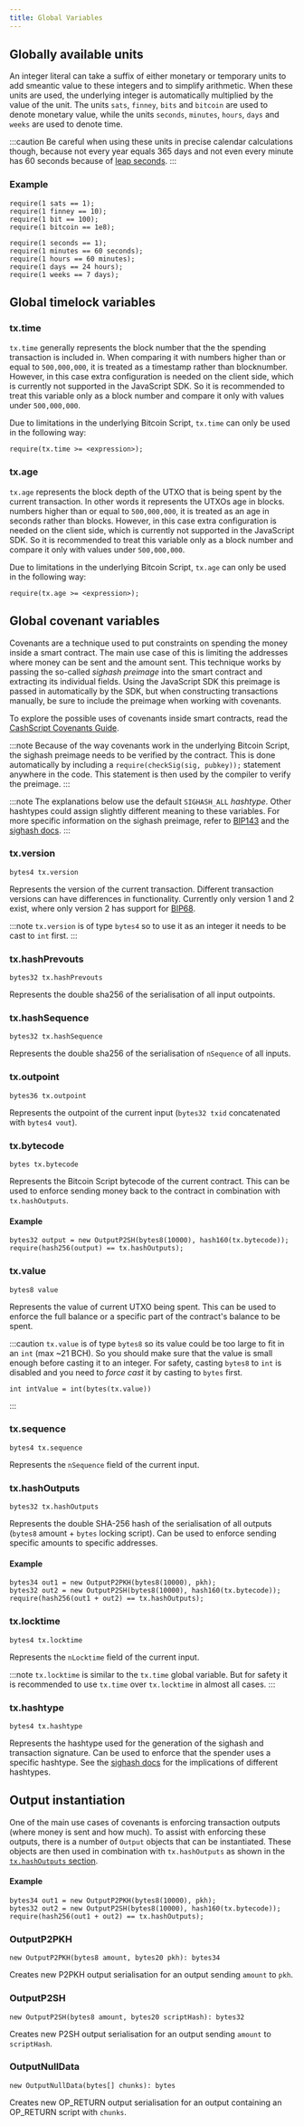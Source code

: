 ```yaml
---
title: Global Variables
---
```


## Globally available units
An integer literal can take a suffix of either monetary or temporary units to add smeantic value to these integers and to simplify arithmetic. When these units are used, the underlying integer is automatically multiplied by the value of the unit. The units `sats`, `finney`, `bits` and `bitcoin` are used to denote monetary value, while the units `seconds`, `minutes`, `hours`, `days` and `weeks` are used to denote time.

:::caution
Be careful when using these units in precise calendar calculations though, because not every year equals 365 days and not even every minute has 60 seconds because of [leap seconds](https://en.wikipedia.org/wiki/Leap_second).
:::

### Example
```solidity
require(1 sats == 1);
require(1 finney == 10);
require(1 bit == 100);
require(1 bitcoin == 1e8);

require(1 seconds == 1);
require(1 minutes == 60 seconds);
require(1 hours == 60 minutes);
require(1 days == 24 hours);
require(1 weeks == 7 days);
```

## Global timelock variables
### tx.time
`tx.time` generally represents the block number that the the spending transaction is included in. When comparing it with numbers higher than or equal to `500,000,000`, it is treated as a timestamp rather than blocknumber. However, in this case extra configuration is needed on the client side, which is currently not supported in the JavaScript SDK. So it is recommended to treat this variable only as a block number and compare it only with values under `500,000,000`.

Due to limitations in the underlying Bitcoin Script, `tx.time` can only be used in the following way:

```solidity
require(tx.time >= <expression>);
```

### tx.age
`tx.age` represents the block depth of the UTXO that is being spent by the current transaction. In other words it represents the UTXOs age in blocks. numbers higher than or equal to `500,000,000`, it is treated as an age in seconds rather than blocks. However, in this case extra configuration is needed on the client side, which is currently not supported in the JavaScript SDK. So it is recommended to treat this variable only as a block number and compare it only with values under `500,000,000`.

Due to limitations in the underlying Bitcoin Script, `tx.age` can only be used in the following way:

```solidity
require(tx.age >= <expression>);
```

## Global covenant variables
Covenants are a technique used to put constraints on spending the money inside a smart contract. The main use case of this is limiting the addresses where money can be sent and the amount sent. This technique works by passing the so-called *sighash preimage* into the smart contract and extracting its individual fields. Using the JavaScript SDK this preimage is passed in automatically by the SDK, but when constructing transactions manually, be sure to include the preimage when working with covenants.

To explore the possible uses of covenants inside smart contracts, read the [CashScript Covenants Guide](/docs/guides/covenants).

:::note
Because of the way covenants work in the underlying Bitcoin Script, the sighash preimage needs to be verified by the contract. This is done automatically by including a `require(checkSig(sig, pubkey));` statement anywhere in the code. This statement is then used by the compiler to verify the preimage.
:::

:::note
The explanations below use the default `SIGHASH_ALL` *hashtype*. Other hashtypes could assign slightly different meaning to these variables. For more specific information on the sighash preimage, refer to [BIP143][bip143] and the [sighash docs][sighash-docs].
:::

### tx.version
```solidity
bytes4 tx.version
```

Represents the version of the current transaction. Different transaction versions can have differences in functionality. Currently only version 1 and 2 exist, where only version 2 has support for [BIP68][bip68].

:::note
`tx.version` is of type `bytes4` so to use it as an integer it needs to be cast to `int` first.
:::

### tx.hashPrevouts
```solidity
bytes32 tx.hashPrevouts
```

Represents the double sha256 of the serialisation of all input outpoints.

### tx.hashSequence
```solidity
bytes32 tx.hashSequence
```

Represents the double sha256 of the serialisation of `nSequence` of all inputs.

### tx.outpoint
```solidity
bytes36 tx.outpoint
```

Represents the outpoint of the current input (`bytes32 txid` concatenated with `bytes4 vout`).

### tx.bytecode
```solidity
bytes tx.bytecode
```

Represents the Bitcoin Script bytecode of the current contract. This can be used to enforce sending money back to the contract in combination with `tx.hashOutputs`.

#### Example
```solidity
bytes32 output = new OutputP2SH(bytes8(10000), hash160(tx.bytecode));
require(hash256(output) == tx.hashOutputs);
```

### tx.value
```solidity
bytes8 value
```

Represents the value of current UTXO being spent. This can be used to enforce the full balance or a specific part of the contract's balance to be spent.

:::caution
`tx.value` is of type `bytes8` so its value could be too large to fit in an `int` (max ~21 BCH). So you should make sure that the value is small enough before casting it to an integer. For safety, casting `bytes8` to `int` is disabled and you need to *force cast* it by casting to `bytes` first.

```solidity
int intValue = int(bytes(tx.value))
```
:::

### tx.sequence
```solidity
bytes4 tx.sequence
```

Represents the `nSequence` field of the current input.

### tx.hashOutputs
```solidity
bytes32 tx.hashOutputs
```

Represents the double SHA-256 hash of the serialisation of all outputs (`bytes8` amount + `bytes` locking script). Can be used to enforce sending specific amounts to specific addresses.

#### Example
```solidity
bytes34 out1 = new OutputP2PKH(bytes8(10000), pkh);
bytes32 out2 = new OutputP2SH(bytes8(10000), hash160(tx.bytecode));
require(hash256(out1 + out2) == tx.hashOutputs);
```

### tx.locktime
```solidity
bytes4 tx.locktime
```

Represents the `nLocktime` field of the current input.

:::note
`tx.locktime` is similar to the `tx.time` global variable. But for safety it is recommended to use `tx.time` over `tx.locktime` in almost all cases.
:::

### tx.hashtype
```solidity
bytes4 tx.hashtype
```

Represents the hashtype used for the generation of the sighash and transaction signature. Can be used to enforce that the spender uses a specific hashtype. See the [sighash docs][sighash-docs] for the implications of different hashtypes.

## Output instantiation
One of the main use cases of covenants is enforcing transaction outputs (where money is sent and how much). To assist with enforcing these outputs, there is a number of `Output` objects that can be instantiated. These objects are then used in combination with `tx.hashOutputs` as shown in the [`tx.hashOutputs` section](#txhashoutputs).

#### Example
```solidity
bytes34 out1 = new OutputP2PKH(bytes8(10000), pkh);
bytes32 out2 = new OutputP2SH(bytes8(10000), hash160(tx.bytecode));
require(hash256(out1 + out2) == tx.hashOutputs);
```

### OutputP2PKH
```solidity
new OutputP2PKH(bytes8 amount, bytes20 pkh): bytes34
```

Creates new P2PKH output serialisation for an output sending `amount` to `pkh`.

### OutputP2SH
```solidity
new OutputP2SH(bytes8 amount, bytes20 scriptHash): bytes32
```

Creates new P2SH output serialisation for an output sending `amount` to `scriptHash`.

### OutputNullData
```solidity
new OutputNullData(bytes[] chunks): bytes
```

Creates new OP_RETURN output serialisation for an output containing an OP_RETURN script with `chunks`.

[bip143]: https://github.com/bitcoin/bips/blob/master/bip-0143.mediawiki#specification
[bip68]: https://github.com/bitcoin/bips/blob/master/bip-0068.mediawiki
[sighash-docs]: https://github.com/bitcoincashorg/bitcoincash.org/blob/master/spec/replay-protected-sighash.md#digest-algorithm
